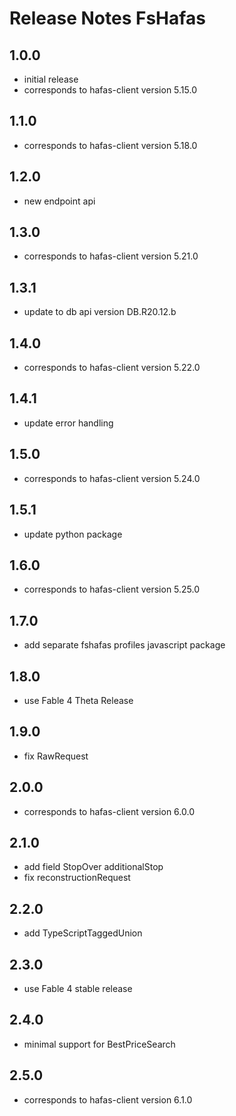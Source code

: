 # Release Notes FsHafas

## 1.0.0

* initial release
* corresponds to hafas-client version 5.15.0

## 1.1.0

* corresponds to hafas-client version 5.18.0

## 1.2.0

* new endpoint api

## 1.3.0

* corresponds to hafas-client version 5.21.0

## 1.3.1

* update to db api version DB.R20.12.b

## 1.4.0

* corresponds to hafas-client version 5.22.0

## 1.4.1

* update error handling

## 1.5.0

* corresponds to hafas-client version 5.24.0

## 1.5.1

* update python package

## 1.6.0

* corresponds to hafas-client version 5.25.0

## 1.7.0

* add separate fshafas profiles javascript package

## 1.8.0

* use Fable 4 Theta Release

## 1.9.0

* fix RawRequest

## 2.0.0

* corresponds to hafas-client version 6.0.0

## 2.1.0

* add field StopOver additionalStop
* fix reconstructionRequest

## 2.2.0

* add TypeScriptTaggedUnion

## 2.3.0

* use Fable 4 stable release

## 2.4.0

* minimal support for BestPriceSearch

## 2.5.0

* corresponds to hafas-client version 6.1.0
